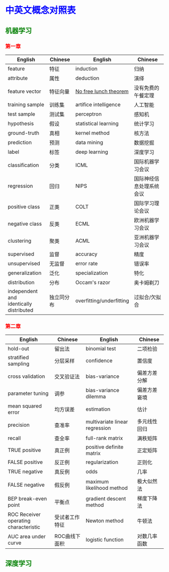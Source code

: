 # <font color="blue">中英文概念对照表</font>
## <font color="green">机器学习</font>
### <font color="red">第一章</font>

English | Chinese | English | Chinese 
----|----|-----|-------
feature | 特征 | induction | 归纳
attribute | 属性 | deduction | 演绎
feature vector | 特征向量 | <a href="https://en.wikipedia.org/wiki/No_free_lunch_theorem">No free lunch theorem</a> | 没有免费的午餐定理
training sample | 训练集 | artifice intelligence | 人工智能
test sample | 测试集 | perceptron | 感知机
hypothesis | 假设 | statistical learning | 统计学习
ground-truth | 真相 | kernel method | 核方法
prediction | 预测 | data mining |  数据挖掘
label | 标签 | deep learning |  深度学习
classification | 分类 | ICML | 国际机器学习会议
regression | 回归 | NIPS | 国际神经信息处理系统会议
positive class | 正类 | COLT | 国际学习理论会议
negative class | 反类 | ECML | 欧洲机器学习会议
clustering | 聚类 | ACML | 亚洲机器学习会议
supervised | 监督 | accuracy | 精度
unsupervised | 无监督 | error rate | 错误率 
generalization | 泛化 | specialization | 特化 
distribution | 分布 | Occam's razor | 奥卡姆剃刀
independent and <br>identically distributed | 独立同分布 | overfitting/underfitting | 过拟合/欠拟合

### <font color="red">第二章</font>
English | Chinese | English | Chinese 
--------|---------|---------|--------
hold-out | 留出法 | binomial test | 二项检验
stratified sampling | 分层采样 | confidence | 置信度 
cross validation | 交叉验证法 | bias-variance | 偏差方差分解
parameter tuning | 调参 | bias-variance <br>dilemma |偏差方差窘境
mean squared error | 均方误差 | estimation | 估计
precision | 查准率 | multivariate linear regression | 多元线性回归
recall | 查全率 | full-rank matrix |满秩矩阵
TRUE positive | 真正例 | positive definite matrix | 正定矩阵
FALSE positive | 反正例 | regularization | 正则化
TRUE negative | 真反例 | odds | 几率
FALSE negative | 假反例 | maximum likelihood method | 极大似然法
BEP break-even point | 平衡点 | gradient descent method | 梯度下降法
ROC Receiver <br>operating characteristic | 受试者工作特征 | Newton method | 牛顿法
AUC area under curve | ROC曲线下面积 |  logistic function | 对数几率函数







## <font color="green">深度学习</font>